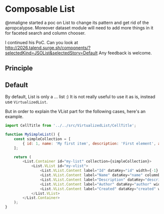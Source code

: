 # Composable List

@nmaligne started a poc on List to change its pattern and get rid of the apropcalypse.
Moreover dataset module will need to add more things in it for faceted search and column chooser.

I continued his PoC. Can you look at http://2026.talend.surge.sh/components/?selectedKind=JSOList&selectedStory=Default
Any feedback is welcome.

## Principle



## Default

By default, List is only a ... list :)
It is not really useful to use it as is, instead use `VirtualizedList`.

But in order to explain the VList part for the following cases, here's an example.

```javascript
import CellTitle from '../../src/VirtualizedList/CellTitle';

function MySimpleList() {
    const simpleCollection = [
        { id: 1, name: 'My first item', description: 'First element', author: 'me', created: 15464354400 }
    ];

    return (
        <List.Container id="my-list" collection={simpleCollection}>
        	<List.VList id="my-vlist">
        		<List.VList.Content label="Id" dataKey="id" width={-1} />
                <List.VList.Content label="Name" dataKey="name" columnData={titleProps} width={-1} {...CellTitle} />
                <List.VList.Content label="Description" dataKey="description" width={-1} />
                <List.VList.Content label="Author" dataKey="author" width={-1} />
                <List.VList.Content label="Created" dataKey="created" width={-1} />
        	</List.VList>
        </List.Container>
    );
}
```
